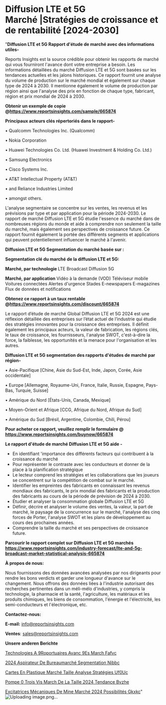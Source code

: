 # Diffusion LTE et 5G Marché |Stratégies de croissance et de rentabilité [2024-2030]

"<strong>Diffusion LTE et 5G Rapport d'étude de marché avec des informations utiles-</strong>

Reports Insights est la source crédible pour obtenir les rapports de marché qui vous fourniront l'avance dont votre entreprise a besoin. Les informations détaillées du marché Diffusion LTE et 5G sont basées sur les tendances actuelles et les jalons historiques. Ce rapport fournit une analyse du volume de production sur le marché mondial et également sur chaque type de 2024 à 2030. Il mentionne également le volume de production par région ainsi que l'analyse des prix en fonction de chaque type, fabricant, région et prix mondial de 2024 à 2030.

<strong><b>Obtenir un exemple de copie @</b></strong><a href=https://www.reportsinsights.com/sample/665874><strong><b>https://www.reportsinsights.com/sample/665874</b></strong></a>

<b>Principaux acteurs clés répertoriés dans le rapport-</b>

<b> </b>• Qualcomm Technologies Inc. (Qualcomm)

• Nokia Corporation

• Huawei Technologies Co. Ltd. (Huawei Investment & Holding Co. Ltd.)

• Samsung Electronics

• Cisco Systems Inc.

• AT&T Intellectual Property (AT&T)

• and Reliance Industries Limited

• amongst others.

L'analyse segmentaire se concentre sur les ventes, les revenus et les prévisions par type et par application pour la période 2024-2030. Le rapport de marché Diffusion LTE et 5G étudie l'essence du marché dans de nombreuses régions du monde et aide à comprendre non seulement la taille du marché, mais également ses perspectives de croissance future. Ce rapport fournit également la portée des différents segments et applications qui peuvent potentiellement influencer le marché à l'avenir.

<strong>Diffusion LTE et 5G Segmentation du marché basée sur :</strong>

<strong> Segmentation clé du marché de la diffusion LTE et 5G: </strong>

<strong> Marché, par technologie </strong>
LTE Broadcast
Diffusion 5G

<strong> Marché, par application </strong>
Vidéo à la demande (VOD)
Téléviseur mobile
Voitures connectées
Alertes d'urgence
Stades
E-newspapers
E-magazines
Flux de données et notifications

<strong><b>Obtenez ce rapport à un taux rentable @</b></strong><a href=https://www.reportsinsights.com/discount/665874><strong><b>https://www.reportsinsights.com/discount/665874</b></strong></a>

Le rapport d’étude de marché Global Diffusion LTE et 5G 2024 est une réflexion détaillée des entreprises sur l’état actuel de l’industrie qui étudie des stratégies innovantes pour la croissance des entreprises. Il définit également les principaux acteurs, la valeur de fabrication, les régions clés, le taux de croissance, les fournisseurs, l'analyse SWOT, c'est-à-dire la force, la faiblesse, les opportunités et la menace pour l'organisation et les autres.

<strong>Diffusion LTE et 5G segmentation des rapports d'études de marché par région-</strong>

• Asie-Pacifique [Chine, Asie du Sud-Est, Inde, Japon, Corée, Asie occidentale]

• Europe [Allemagne, Royaume-Uni, France, Italie, Russie, Espagne, Pays-Bas, Turquie, Suisse]

• Amérique du Nord [États-Unis, Canada, Mexique]

• Moyen-Orient et Afrique [CCG, Afrique du Nord, Afrique du Sud]

• Amérique du Sud [Brésil, Argentine, Colombie, Chili, Pérou]

<strong>Pour acheter ce rapport, veuillez remplir le formulaire @   <a href=https://www.reportsinsights.com/buynow/665874>https://www.reportsinsights.com/buynow/665874</a></strong>

<strong>Le rapport d'étude de marché Diffusion LTE et 5G aide -</strong>
<ul>
  <li>En identifiant 'importance des différents facteurs qui contribuent à la croissance du marché</li>
  <li>Pour représenter le contraste avec les conducteurs et donner de la place à la planification stratégique</li>
  <li>Le lecteur comprend les stratégies et les collaborations que les joueurs se concentrent sur la compétition de combat sur le marché.</li>
  <li>Identifier les empreintes des fabricants en connaissant les revenus mondiaux des fabricants, le prix mondial des fabricants et la production des fabricants au cours de la période de prévision de 2024 à 2030.</li>
  <li>Étudier et analyser la consommation globale Diffusion LTE et 5G</li>
  <li>Définir, décrire et analyser le volume des ventes, la valeur, la part de marché, le paysage de la concurrence sur le marché, l'analyse des cinq forces de Porter, l'analyse SWOT et les plans de développement au cours des prochaines années.</li>
  <li>Comprendre la taille du marché et ses perspectives de croissance future.</li>
</ul>

<strong>Parcourir le rapport complet sur Diffusion LTE et 5G marchés <a href=https://www.reportsinsights.com/industry-forecast/lte-and-5g-broadcast-market-statistical-analysis-665874>https://www.reportsinsights.com/industry-forecast/lte-and-5g-broadcast-market-statistical-analysis-665874</a></strong>

<strong>À propos de nous:</strong>

Nous fournissons des données avancées analysées par nos dirigeants pour rendre les bons verdicts et garder une longueur d'avance sur le changement. Nous offrons des données liées à l'industrie autorisant des recherches pertinentes dans un méli-mélo d'industries, y compris la technologie, la pharmacie et la santé, l'agriculture, les matériaux et les produits chimiques, les biens de consommation, l'énergie et l'électricité, les semi-conducteurs et l'électronique, etc.

<strong>Contactez-nous:</strong>

<strong>E-mail:</strong> <a href=mailto:info@reportsinsights.com>info@reportsinsights.com</a>

<strong>Ventes</strong>: <a href=mailto:sales@reportsinsights.com>sales@reportsinsights.com</a>

<strong>Unsere anderen Berichte</strong>

<a href=https://www.linkedin.com/pulse/technologies-a%C3%A9roportuaires-avanc%C3%A9es-march%C3%A9-fafvc/>Technologies A 9Roportuaires Avanc 9Es March Fafvc</a>

<a href=https://www.linkedin.com/pulse/2024-aspirateur-de-bureaumarché-segmentation-nibbc/>2024 Aspirateur De Bureaumarché Segmentation Nibbc</a>

<a href=https://www.linkedin.com/pulse/cartes-en-plastique-marché-taille-analyse-stratégies-uf0uc/>Cartes En Plastique Marché Taille Analyse Stratégies Uf0Uc</a>

<a href=https://www.linkedin.com/pulse/pompe-%C3%A0-trois-vis-march%C3%A9-de-la-taille-2024-tendance-bvzhe/>Pompe  0 Trois Vis March De La Taille 2024 Tendance Bvzhe</a>

<a href=https://www.linkedin.com/pulse/excitatrices-mécaniques-de-mine-marché-2024-possibilités-gkxkc/>Excitatrices Mécaniques De Mine Marché 2024 Possibilités Gkxkc</a>"
![Uploading image.png…]()
